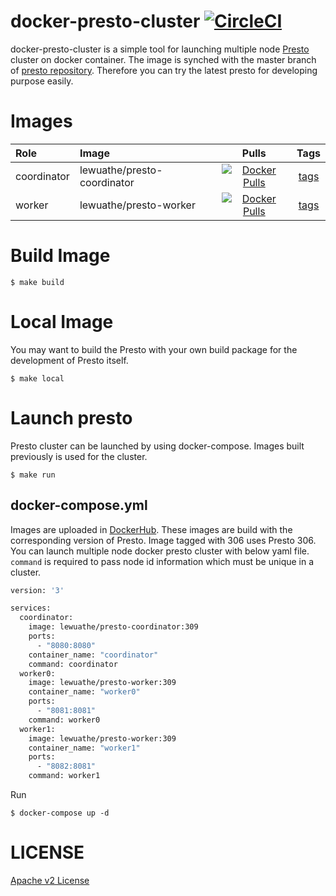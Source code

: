 # docker-presto-cluster [![CircleCI](https://circleci.com/gh/Lewuathe/docker-presto-cluster.svg?style=svg)](https://circleci.com/gh/Lewuathe/docker-presto-cluster)

docker-presto-cluster is a simple tool for launching multiple node [Presto](https://prestosql.io/) cluster on docker container.
The image is synched with the master branch of [presto repository](https://github.com/prestosql/presto). Therefore you can try the latest presto for developing purpose easily.

# Images

|Role|Image|Pulls|Tags|
|:---|:---|:---:|:---:|
|coordinator|lewuathe/presto-coordinator|[![Docker Pulls](https://img.shields.io/docker/pulls/lewuathe/presto-coordinator.svg)](https://cloud.docker.com/u/lewuathe/repository/docker/lewuathe/presto-coordinator)|[tags](https://cloud.docker.com/repository/docker/lewuathe/presto-coordinator/tags)|
|worker|lewuathe/presto-worker|[![Docker Pulls](https://img.shields.io/docker/pulls/lewuathe/presto-worker.svg)](https://cloud.docker.com/u/lewuathe/repository/docker/lewuathe/presto-worker)|[tags](https://cloud.docker.com/repository/docker/lewuathe/presto-worker/tags)|

# Build Image

```
$ make build
```

# Local Image

You may want to build the Presto with your own build package for the development of Presto itself.

```
$ make local
```

# Launch presto

Presto cluster can be launched by using docker-compose. Images built previously is used for the cluster.

```
$ make run
```

## docker-compose.yml

Images are uploaded in [DockerHub](https://hub.docker.com/). These images are build with the corresponding version of Presto. Image tagged with 306 uses Presto 306. You can launch multiple node docker presto cluster with below yaml file. `command` is required to pass node id information which must be unique in a cluster.

```Dockerfile
version: '3'

services:
  coordinator:
    image: lewuathe/presto-coordinator:309
    ports:
      - "8080:8080"
    container_name: "coordinator"
    command: coordinator
  worker0:
    image: lewuathe/presto-worker:309
    container_name: "worker0"
    ports:
      - "8081:8081"
    command: worker0
  worker1:
    image: lewuathe/presto-worker:309
    container_name: "worker1"
    ports:
      - "8082:8081"
    command: worker1
```

Run

```
$ docker-compose up -d
```

# LICENSE

[Apache v2 License](https://github.com/Lewuathe/docker-presto-cluster/blob/master/LICENSE)
